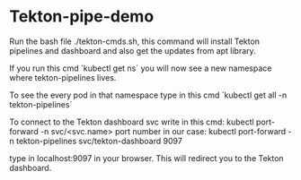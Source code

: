# Tekton-pipe-demo

Run the bash file ./tekton-cmds.sh, this command will install Tekton pipelines and dashboard and also get the updates from apt library.

If you run this cmd ´kubectl get ns´ you will now see a new namespace where tekton-pipelines lives.



To see the every pod in that namespace type in this cmd
´kubectl get all -n tekton-pipelines´


To connect to the Tekton dashboard svc write in this cmd:
kubectl port-forward -n <namespace> svc/<svc.name> port number
in our case:
kubectl port-forward -n tekton-pipelines svc/tekton-dashboard 9097

type in localhost:9097 in your browser. This will redirect you to the Tekton dashboard.

